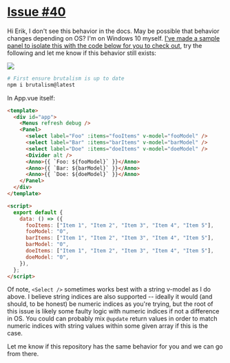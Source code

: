 # [Issue #40](https://github.com/battleaxedotco/brutalism/issues/40)

Hi Erik, I don't see this behavior in the docs. May be possible that behavior changes depending on OS? I'm on Windows 10 myself. [I've made a sample panel to isolate this with the code below for you to check out](https://github.com/Inventsable/brutalism-issue-40), try the following and let me know if this behavior still exists:

![](https://thumbs.gfycat.com/FirmSimplisticBlacknorwegianelkhound-size_restricted.gif)

```bash
# First ensure brutalism is up to date
npm i brutalism@latest
```

In App.vue itself:

```html
<template>
  <div id="app">
    <Menus refresh debug />
    <Panel>
      <select label="Foo" :items="fooItems" v-model="fooModel" />
      <select label="Bar" :items="barItems" v-model="barModel" />
      <select label="Doe" :items="doeItems" v-model="doeModel" />
      <Divider alt />
      <Anno>{{ `Foo: ${fooModel}` }}</Anno>
      <Anno>{{ `Bar: ${barModel}` }}</Anno>
      <Anno>{{ `Doe: ${doeModel}` }}</Anno>
    </Panel>
  </div>
</template>

<script>
  export default {
    data: () => ({
      fooItems: ["Item 1", "Item 2", "Item 3", "Item 4", "Item 5"],
      fooModel: "0",
      barItems: ["Item 1", "Item 2", "Item 3", "Item 4", "Item 5"],
      barModel: "0",
      doeItems: ["Item 1", "Item 2", "Item 3", "Item 4", "Item 5"],
      doeModel: "0",
    }),
  };
</script>
```

Of note, `<Select />` sometimes works best with a string v-model as I do above. I believe string indices are also supported -- ideally it would (and should, to be honest) be numeric indices as you're trying, but the root of this issue is likely some faulty logic with numeric indices if not a difference in OS. You could can probably mix `@update` return values in order to match numeric indices with string values within some given array if this is the case.

Let me know if this repository has the same behavior for you and we can go from there.

